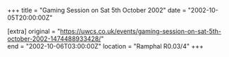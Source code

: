 +++
title = "Gaming Session on Sat 5th October 2002"
date = "2002-10-05T20:00:00Z"

[extra]
original = "https://uwcs.co.uk/events/gaming-session-on-sat-5th-october-2002-1474488933428/"    
end = "2002-10-06T03:00:00Z"
location = "Ramphal R0.03/4"
+++



